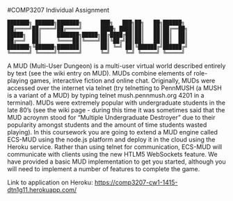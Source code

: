 #COMP3207 Individual Assignment

	███████╗ ██████╗███████╗      ███╗   ███╗██╗   ██╗██████╗            
	██╔════╝██╔════╝██╔════╝      ████╗ ████║██║   ██║██╔══██╗           
	█████╗  ██║     ███████╗█████╗██╔████╔██║██║   ██║██║  ██║           
	██╔══╝  ██║     ╚════██║╚════╝██║╚██╔╝██║██║   ██║██║  ██║           
	███████╗╚██████╗███████║      ██║ ╚═╝ ██║╚██████╔╝██████╔╝           
	╚══════╝ ╚═════╝╚══════╝      ╚═╝     ╚═╝ ╚═════╝ ╚═════╝            

A MUD (Multi-User Dungeon) is a multi-user virtual world described entirely by text (see the wiki entry on MUD). MUDs combine elements of role-playing games, interactive fiction and online chat. Originally, MUDs were accessed over the internet via telnet (try telnetting to PennMUSH (a MUSH is a variant of a MUD) by typing telnet mush.pennmush.org 4201 in a terminal). MUDs were extremely popular with undergraduate students in the late 80’s (see the wiki page - during this time it was sometimes said that the MUD acroynm stood for “Multiple Undergraduate Destroyer” due to their popularity amongst students and the amount of time students wasted playing).
In this coursework you are going to extend a MUD engine called ECS-MUD using the node.js platform and deploy it in the cloud using the Heroku service. Rather than using telnet for communication, ECS-MUD will communicate with clients using the new HTLM5 WebSockets feature. We have provided a basic MUD implementation to get you started, although you will need to implement a number of features to complete the game.

Link to application on Heroku: https://comp3207-cw1-1415-dtn1g11.herokuapp.com/
